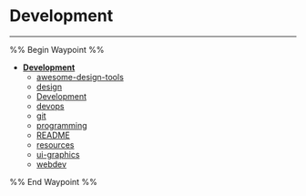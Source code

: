 # Development

---

%% Begin Waypoint %%

- **[Development](../../../..//home-mthrfckr/bookmrks-mthrfckr/development/development.md)**
  - [awesome-design-tools](awesome-design-tools.md)
  - [design](design.md)
  - [Development](../../../..//home-mthrfckr/bookmrks-mthrfckr/development/development.md)
  - [devops](devops.md)
  - [git](git.md)
  - [programming](programming.md)
  - [README](../../../readme.md)
  - [resources](resources.md)
  - [ui-graphics](ui-graphics.md)
  - [webdev](webdev.md)

%% End Waypoint %%
